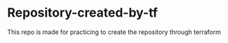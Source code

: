 # Repository-created-by-tf
This repo is made for practicing to create the repository through terraform
